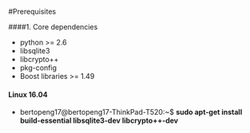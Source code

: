 
#Prerequisites

####1. Core dependencies
- python >= 2.6
- libsqlite3
- libcrypto++
- pkg-config
- Boost libraries >= 1.49

#### Linux 16.04

- bertopeng17@bertopeng17-ThinkPad-T520:~$ <b>sudo apt-get install build-essential libsqlite3-dev libcrypto++-dev</b>


